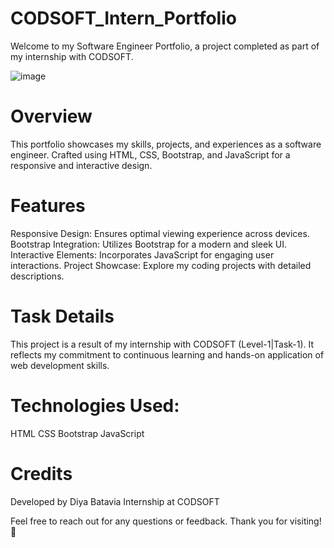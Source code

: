 # CODSOFT_Intern_Portfolio

Welcome to my Software Engineer Portfolio, a project completed as part of my internship with CODSOFT.

![image](https://github.com/user-attachments/assets/c561d081-57d4-4896-8464-28a2cde3d511)

# Overview 

This portfolio showcases my skills, projects, and experiences as a software engineer. Crafted using HTML, CSS, Bootstrap, and JavaScript for a responsive and interactive design.

# Features

Responsive Design: Ensures optimal viewing experience across devices. Bootstrap Integration: Utilizes Bootstrap for a modern and sleek UI. Interactive Elements: Incorporates JavaScript for engaging user interactions. Project Showcase: Explore my coding projects with detailed descriptions.

# Task Details

This project is a result of my internship with CODSOFT (Level-1|Task-1). It reflects my commitment to continuous learning and hands-on application of web development skills.

# Technologies Used:

HTML CSS Bootstrap JavaScript

# Credits

Developed by Diya Batavia Internship at CODSOFT

Feel free to reach out for any questions or feedback. Thank you for visiting! 🚀
